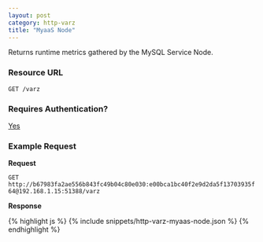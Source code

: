 ```yaml
---
layout: post
category: http-varz
title: "MyaaS Node"
---
```


Returns runtime metrics gathered by the MySQL Service Node.

### Resource URL

`GET /varz`

### Requires Authentication?

[Yes](/http-varz/authentication)

### Example Request

**Request**

`GET http://b67983fa2ae556b843fc49b04c80e030:e00bca1bc40f2e9d2da5f13703935f64@192.168.1.15:51388/varz`

**Response**

<div class="js example">
{% highlight js %}
{% include snippets/http-varz-myaas-node.json %}
{% endhighlight %}
</div>